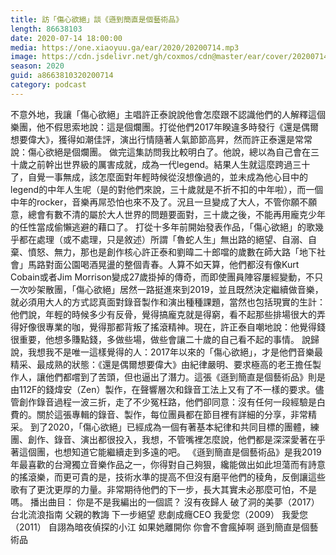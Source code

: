 ```yaml
---
title: 訪「傷心欲絕」談《遜到簡直是個藝術品》
length: 86638103
date: 2020-07-14 18:00:00
media: https://one.xiaoyuu.ga/ear/2020/20200714.mp3
image: https://cdn.jsdelivr.net/gh/coxmos/cdn@master/ear/cover/20200714.jpeg
season: 2020
guid: a8663810320200714
category: podcast
---
```


不意外地，我讓「傷心欲絕」主唱許正泰說說他會怎麼跟不認識他們的人解釋這個樂團，他不假思索地說：這是個爛團。打從他們2017年睽違多時發行《還是偶爾想要偉大》，獲得如潮佳評，演出行情隨著人氣節節高昇，然而許正泰還是常常說：傷心欲絕是個爛團。
做完這集訪問我比較明白了。他說，總以為自己會在三十歲之前幹出世界級的厲害成就，成為一代legend。結果人生就這麼跨過三十了，自覺一事無成，該怎麼面對年輕時候從沒想像過的，並未成為他心目中的legend的中年人生呢（是的對他們來說，三十歲就是不折不扣的中年啦），而一個中年的rocker，音樂再屌恐怕也來不及了。況且一旦變成了大人，不管你願不願意，總會有數不清的屬於大人世界的問題要面對，三十歲之後，不能再用龐克少年的任性當成偷懶逃避的藉口了。
打從十多年前開始發表作品，「傷心欲絕」的歌幾乎都在處理（或不處理，只是敘述）所謂「魯蛇人生」無出路的絕望、自溺、自棄、憤怒、無力，那也是創作核心許正泰和劉暐二十郎噹的歲數在師大路「地下社會」馬路對面公園喝酒晃盪的整個青春。人算不如天算，他們都沒有像Kurt Cobain或者Jim Morrison變成27歲掛掉的傳奇，而即使團員陣容屢經變動，不只一次吵架散團，「傷心欲絕」居然一路挺進來到2019，並且既然決定繼續做音樂，就必須用大人的方式認真面對錄音製作和演出種種課題，當然也包括現實的生計：他們說，年輕的時候多少有反骨，覺得搞龐克就是得窮，看不起那些排場很大的弄得好像很專業的咖，覺得那都背叛了搖滾精神。現在，許正泰自嘲地說：他覺得錢很重要，他想多賺點錢，多做些場，做些會讓二十歲的自己看不起的事情。
說歸說，我想我不是唯一這樣覺得的人：2017年以來的「傷心欲絕」，才是他們音樂最精采、最成熟的狀態：《還是偶爾想要偉大》由紀律嚴明、要求極高的老王擔任製作人，讓他們都嚐到了苦頭，但也逼出了潛力。這張《遜到簡直是個藝術品》則是由112F的錢煒安（Zen）製作，在聲響層次和錄音工法上又有了不一樣的要求。儘管創作錄音過程一波三折，走了不少冤枉路，他們卻同意：沒有任何一段經驗是白費的。關於這張專輯的錄音、製作，每位團員都在節目裡有詳細的分享，非常精采。
到了2020，「傷心欲絕」已經成為一個有著基本紀律和共同目標的團體，練團、創作、錄音、演出都很投入，我想，不管嘴裡怎麼說，他們都是深深愛著在乎著這個團，也想知道它能繼續走到多遠的吧。
《遜到簡直是個藝術品》是我2019年最喜歡的台灣獨立音樂作品之一，你得對自己夠狠，纔能做出如此坦蕩而有詩意的搖滾樂，而更可貴的是，技術水準的提高不但沒有磨平他們的稜角，反倒讓這些歌有了更沈更厚的力量。非常期待他們的下一步，長大其實未必那麼可怕，不是嗎。
播出曲目：
你是不是我編出的一個謊？
沒有夜歸人
破了洞的美夢（2017）
台北流浪指南
父親的教誨
下一步絕望
悲劇成癮CEO
我愛您（2009）
我愛您（2011）
自詡為暗夜偵探的小江
如果她離開你 你會不會瘋掉啊
遜到簡直是個藝術品

